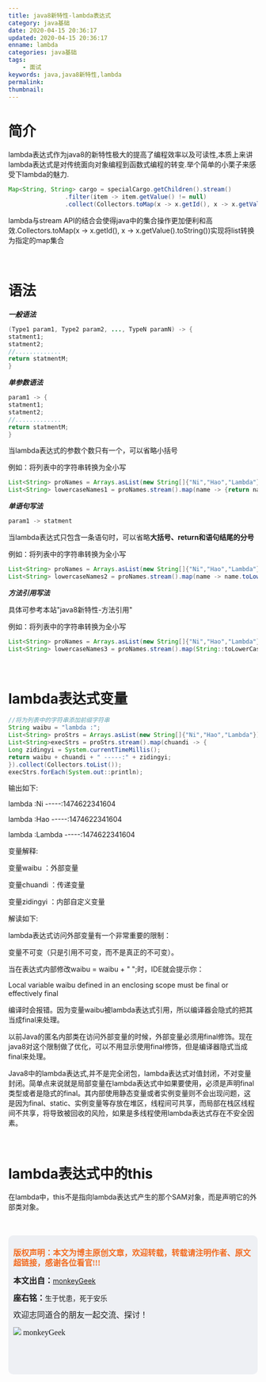 ```yaml
---
title: java8新特性-lambda表达式
category: java基础
date: 2020-04-15 20:36:17
updated: 2020-04-15 20:36:17
enname: lambda
categories: java基础
tags:
	- 面试
keywords: java,java8新特性,lambda
permalink:
thumbnail:
---
```


# 简介

lambda表达式作为java8的新特性极大的提高了编程效率以及可读性,本质上来讲lambda表达式是对传统面向对象编程到函数式编程的转变.<!--more-->举个简单的小栗子来感受下lambda的魅力.

```java
Map<String, String> cargo = specialCargo.getChildren().stream()
                .filter(item -> item.getValue() != null)
                .collect(Collectors.toMap(x -> x.getId(), x -> x.getValue().toString()));
```

lambda与stream API的结合会使得java中的集合操作更加便利和高效.Collectors.toMap(x -> x.getId(), x -> x.getValue().toString())实现将list转换为指定的map集合



</br>

# 语法

***一般语法***

```java
(Type1 param1, Type2 param2, ..., TypeN paramN) -> {
statment1;
statment2;
//.............
return statmentM;
}
```



***单参数语法***

```java
param1 -> {
statment1;
statment2;
//.............
return statmentM;
}
```

当lambda表达式的参数个数只有一个，可以省略小括号

例如：将列表中的字符串转换为全小写

```java
List<String> proNames = Arrays.asList(new String[]{"Ni","Hao","Lambda"});
List<String> lowercaseNames1 = proNames.stream().map(name -> {return name.toLowerCase();}).collect(Collectors.toList());
```



***单语句写法***

```java
param1 -> statment
```

当lambda表达式只包含一条语句时，可以省略**大括号、return和语句结尾的分号**

例如：将列表中的字符串转换为全小写

```java
List<String> proNames = Arrays.asList(new String[]{"Ni","Hao","Lambda"});
List<String> lowercaseNames2 = proNames.stream().map(name -> name.toLowerCase()).collect(Collectors.toList());
```



***方法引用写法***

具体可参考本站"java8新特性-方法引用"

例如：将列表中的字符串转换为全小写

```java
List<String> proNames = Arrays.asList(new String[]{"Ni","Hao","Lambda"});
List<String> lowercaseNames3 = proNames.stream().map(String::toLowerCase).collect(Collectors.toList());
```



</br>

# lambda表达式变量

```java
//将为列表中的字符串添加前缀字符串
String waibu = "lambda :";
List<String> proStrs = Arrays.asList(new String[]{"Ni","Hao","Lambda"});
List<String>execStrs = proStrs.stream().map(chuandi -> {
Long zidingyi = System.currentTimeMillis();
return waibu + chuandi + " -----:" + zidingyi;
}).collect(Collectors.toList());
execStrs.forEach(System.out::println);
```

输出如下:

lambda :Ni -----:1474622341604

lambda :Hao -----:1474622341604

lambda :Lambda -----:1474622341604



变量解释:

变量waibu ：外部变量

变量chuandi ：传递变量

变量zidingyi ：内部自定义变量



解读如下:

lambda表达式访问外部变量有一个非常重要的限制：

变量不可变（只是引用不可变，而不是真正的不可变）。

当在表达式内部修改waibu = waibu + " ";时，IDE就会提示你：

Local variable waibu defined in an enclosing scope must be final or effectively final

编译时会报错。因为变量waibu被lambda表达式引用，所以编译器会隐式的把其当成final来处理。

以前Java的匿名内部类在访问外部变量的时候，外部变量必须用final修饰。现在java8对这个限制做了优化，可以不用显示使用final修饰，但是编译器隐式当成final来处理。

Java8中的lambda表达式,并不是完全闭包，lambda表达式对值封闭，不对变量封闭。简单点来说就是局部变量在lambda表达式中如果要使用，必须是声明final类型或者是隐式的final。其内部使用静态变量或者实例变量则不会出现问题，这是因为final、static、实例变量等存放在堆区，线程间可共享，而局部在栈区线程间不共享，将导致被回收的风险，如果是多线程使用lambda表达式存在不安全因素。

</br>

# lambda表达式中的this

在lambda中，this不是指向lambda表达式产生的那个SAM对象，而是声明它的外部类对象。



</br>

</br>

<script>
var _hmt = _hmt || [];
(function() {
  var hm = document.createElement("script");
  hm.src = "https://hm.baidu.com/hm.js?2f798e6b269c8a40f12bef25d7f1876d";
  var s = document.getElementsByTagName("script")[0]; 
  s.parentNode.insertBefore(hm, s);
})();
</script>

<div style="height:260px; background-color:rgb(238,240,244); padding:10px;border-radius:10px;">
    <p style="color:#f36c21;font:bold 16px/20px 'kaiTi';">
      版权声明：本文为博主原创文章，欢迎转载，转载请注明作者、原文超链接，感谢各位看官!!!
    </p>
    <p>
      <span style="font:bold 16px/20px 'kaiTi';">本文出自：</span><a href="https://monkeyGeek369.github.io">monkeyGeek</a> 
    </p>
    <p>
      <span style="font:bold 16px/20px 'kaiTi';">座右铭：</span><span>生于忧患，死于安乐</span> 
    </p>
    <p>
      <span style="font:16px/20px 'kaiTi';">欢迎志同道合的朋友一起交流、探讨！</span> 
    </p>
    <img style="height:auto; width:auto;flot:left;" src="../../../../image/monkey64.png" /><span style="font:16px/20px 'kaiTi';flot:left;">   monkeyGeek</span>



